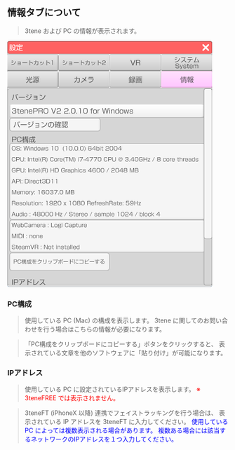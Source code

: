 ## 情報タブについて

>3tene および PC の情報が表示されます。

![画像](image/setting_info_1.png "")

### PC構成

>使用している PC (Mac) の構成を表示します。
>3tene に関してのお問い合わせを行う場合はこちらの情報が必要になります。

>「PC構成をクリップボードにコピーする」ボタンをクリックすると、
>表示されている文章を他のソフトウェアに「貼り付け」が可能になります。


### IPアドレス

>使用している PC に設定されているIPアドレスを表示します。
><font color="Red">※ 3teneFREE では表示されません。</font>

>3teneFT (iPhoneX 以降) 連携でフェイストラッキングを行う場合は、
>表示されている IP アドレスを 3teneFT に入力してください。
><font color="Blue">使用している PC によっては複数表示される場合があります。</font>
><font color="Blue">複数ある場合には該当するネットワークのIPアドレスを１つ入力してください。</font>

